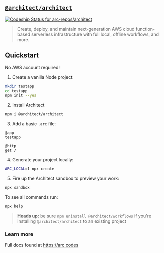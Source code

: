 ## [`@architect/architect`](https://www.npmjs.com/package/@architect/architect)
[ ![Codeship Status for arc-repos/architect](https://app.codeship.com/projects/6648b220-b6e0-0136-c44e-665f90db7339/status?branch=master)](https://app.codeship.com/projects/311665)

> Create, deploy, and maintain next-generation AWS cloud function-based serverless infrastructure with full local, offline workflows, and more.

## Quickstart
No AWS account required!

1. Create a vanilla Node project:

```bash
mkdir testapp
cd testapp
npm init --yes
```

2. Install Architect

```bash
npm i @architect/architect
```

3. Add a basic `.arc` file:

```arc
@app
testapp

@http
get /
```

4. Generate your project locally:

```bash
ARC_LOCAL=1 npx create
```

5. Fire up the Architect sandbox to preview your work:

```bash
npx sandbox
```

To see all commands run:

```bash
npx help
```

> **Heads up:** be sure `npm uninstall @architect/workflows` if you're installing `@architect/architect` to an existing project


### Learn more

Full docs found at https://arc.codes
